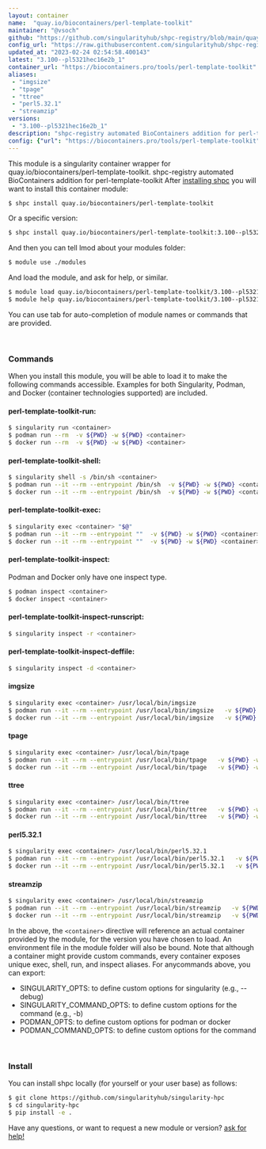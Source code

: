 ```yaml
---
layout: container
name:  "quay.io/biocontainers/perl-template-toolkit"
maintainer: "@vsoch"
github: "https://github.com/singularityhub/shpc-registry/blob/main/quay.io/biocontainers/perl-template-toolkit/container.yaml"
config_url: "https://raw.githubusercontent.com/singularityhub/shpc-registry/main/quay.io/biocontainers/perl-template-toolkit/container.yaml"
updated_at: "2023-02-24 02:54:58.400143"
latest: "3.100--pl5321hec16e2b_1"
container_url: "https://biocontainers.pro/tools/perl-template-toolkit"
aliases:
 - "imgsize"
 - "tpage"
 - "ttree"
 - "perl5.32.1"
 - "streamzip"
versions:
 - "3.100--pl5321hec16e2b_1"
description: "shpc-registry automated BioContainers addition for perl-template-toolkit"
config: {"url": "https://biocontainers.pro/tools/perl-template-toolkit", "maintainer": "@vsoch", "description": "shpc-registry automated BioContainers addition for perl-template-toolkit", "latest": {"3.100--pl5321hec16e2b_1": "sha256:f5424fe22b4d38393532e47778ad65dd06f776b2aa8d6bd0978a0b5b26ec11e4"}, "tags": {"3.100--pl5321hec16e2b_1": "sha256:f5424fe22b4d38393532e47778ad65dd06f776b2aa8d6bd0978a0b5b26ec11e4"}, "docker": "quay.io/biocontainers/perl-template-toolkit", "aliases": {"imgsize": "/usr/local/bin/imgsize", "tpage": "/usr/local/bin/tpage", "ttree": "/usr/local/bin/ttree", "perl5.32.1": "/usr/local/bin/perl5.32.1", "streamzip": "/usr/local/bin/streamzip"}}
---
```


This module is a singularity container wrapper for quay.io/biocontainers/perl-template-toolkit.
shpc-registry automated BioContainers addition for perl-template-toolkit
After [installing shpc](#install) you will want to install this container module:


```bash
$ shpc install quay.io/biocontainers/perl-template-toolkit
```

Or a specific version:

```bash
$ shpc install quay.io/biocontainers/perl-template-toolkit:3.100--pl5321hec16e2b_1
```

And then you can tell lmod about your modules folder:

```bash
$ module use ./modules
```

And load the module, and ask for help, or similar.

```bash
$ module load quay.io/biocontainers/perl-template-toolkit/3.100--pl5321hec16e2b_1
$ module help quay.io/biocontainers/perl-template-toolkit/3.100--pl5321hec16e2b_1
```

You can use tab for auto-completion of module names or commands that are provided.

<br>

### Commands

When you install this module, you will be able to load it to make the following commands accessible.
Examples for both Singularity, Podman, and Docker (container technologies supported) are included.

#### perl-template-toolkit-run:

```bash
$ singularity run <container>
$ podman run --rm  -v ${PWD} -w ${PWD} <container>
$ docker run --rm  -v ${PWD} -w ${PWD} <container>
```

#### perl-template-toolkit-shell:

```bash
$ singularity shell -s /bin/sh <container>
$ podman run --it --rm --entrypoint /bin/sh  -v ${PWD} -w ${PWD} <container>
$ docker run --it --rm --entrypoint /bin/sh  -v ${PWD} -w ${PWD} <container>
```

#### perl-template-toolkit-exec:

```bash
$ singularity exec <container> "$@"
$ podman run --it --rm --entrypoint ""  -v ${PWD} -w ${PWD} <container> "$@"
$ docker run --it --rm --entrypoint ""  -v ${PWD} -w ${PWD} <container> "$@"
```

#### perl-template-toolkit-inspect:

Podman and Docker only have one inspect type.

```bash
$ podman inspect <container>
$ docker inspect <container>
```

#### perl-template-toolkit-inspect-runscript:

```bash
$ singularity inspect -r <container>
```

#### perl-template-toolkit-inspect-deffile:

```bash
$ singularity inspect -d <container>
```


#### imgsize

```bash
$ singularity exec <container> /usr/local/bin/imgsize
$ podman run --it --rm --entrypoint /usr/local/bin/imgsize   -v ${PWD} -w ${PWD} <container> -c " $@"
$ docker run --it --rm --entrypoint /usr/local/bin/imgsize   -v ${PWD} -w ${PWD} <container> -c " $@"
```


#### tpage

```bash
$ singularity exec <container> /usr/local/bin/tpage
$ podman run --it --rm --entrypoint /usr/local/bin/tpage   -v ${PWD} -w ${PWD} <container> -c " $@"
$ docker run --it --rm --entrypoint /usr/local/bin/tpage   -v ${PWD} -w ${PWD} <container> -c " $@"
```


#### ttree

```bash
$ singularity exec <container> /usr/local/bin/ttree
$ podman run --it --rm --entrypoint /usr/local/bin/ttree   -v ${PWD} -w ${PWD} <container> -c " $@"
$ docker run --it --rm --entrypoint /usr/local/bin/ttree   -v ${PWD} -w ${PWD} <container> -c " $@"
```


#### perl5.32.1

```bash
$ singularity exec <container> /usr/local/bin/perl5.32.1
$ podman run --it --rm --entrypoint /usr/local/bin/perl5.32.1   -v ${PWD} -w ${PWD} <container> -c " $@"
$ docker run --it --rm --entrypoint /usr/local/bin/perl5.32.1   -v ${PWD} -w ${PWD} <container> -c " $@"
```


#### streamzip

```bash
$ singularity exec <container> /usr/local/bin/streamzip
$ podman run --it --rm --entrypoint /usr/local/bin/streamzip   -v ${PWD} -w ${PWD} <container> -c " $@"
$ docker run --it --rm --entrypoint /usr/local/bin/streamzip   -v ${PWD} -w ${PWD} <container> -c " $@"
```



In the above, the `<container>` directive will reference an actual container provided
by the module, for the version you have chosen to load. An environment file in the
module folder will also be bound. Note that although a container
might provide custom commands, every container exposes unique exec, shell, run, and
inspect aliases. For anycommands above, you can export:

 - SINGULARITY_OPTS: to define custom options for singularity (e.g., --debug)
 - SINGULARITY_COMMAND_OPTS: to define custom options for the command (e.g., -b)
 - PODMAN_OPTS: to define custom options for podman or docker
 - PODMAN_COMMAND_OPTS: to define custom options for the command

<br>

### Install

You can install shpc locally (for yourself or your user base) as follows:

```bash
$ git clone https://github.com/singularityhub/singularity-hpc
$ cd singularity-hpc
$ pip install -e .
```

Have any questions, or want to request a new module or version? [ask for help!](https://github.com/singularityhub/singularity-hpc/issues)
